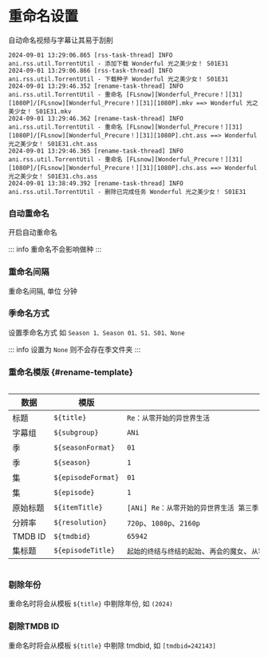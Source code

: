 # 重命名设置

自动命名视频与字幕让其易于刮削

```log:line-numbers
2024-09-01 13:29:06.865 [rss-task-thread] INFO ani.rss.util.TorrentUtil - 添加下载 Wonderful 光之美少女！ S01E31
2024-09-01 13:29:06.866 [rss-task-thread] INFO ani.rss.util.TorrentUtil - 下载种子 Wonderful 光之美少女！ S01E31
2024-09-01 13:29:46.352 [rename-task-thread] INFO ani.rss.util.TorrentUtil - 重命名 [FLsnow][Wonderful_Precure！][31][1080P]/[FLsnow][Wonderful_Precure！][31][1080P].mkv ==> Wonderful 光之美少女！ S01E31.mkv
2024-09-01 13:29:46.362 [rename-task-thread] INFO ani.rss.util.TorrentUtil - 重命名 [FLsnow][Wonderful_Precure！][31][1080P]/[FLsnow][Wonderful_Precure！][31][1080P].cht.ass ==> Wonderful 光之美少女！ S01E31.cht.ass
2024-09-01 13:29:46.365 [rename-task-thread] INFO ani.rss.util.TorrentUtil - 重命名 [FLsnow][Wonderful_Precure！][31][1080P]/[FLsnow][Wonderful_Precure！][31][1080P].chs.ass ==> Wonderful 光之美少女！ S01E31.chs.ass
2024-09-01 13:38:49.392 [rename-task-thread] INFO ani.rss.util.TorrentUtil - 删除已完成任务 Wonderful 光之美少女！ S01E31
```

### 自动重命名

开启自动重命名

::: info
重命名不会影响做种
:::

### 重命名间隔

重命名间隔, 单位 分钟

### 季命名方式

设置季命名方式 如 `Season 1、Season 01、S1、S01、None`

::: info
设置为 `None` 则不会存在季文件夹
:::

### 重命名模版 {#rename-template}

<div style="overflow-x: auto;">
<div style="width: 900px;">

| 数据      | 模版                 | 结果示例                                                                    |  
|---------|--------------------|-------------------------------------------------------------------------|
| 标题      | `${title}`         | `Re：从零开始的异世界生活`                                                         |  
| 字幕组     | `${subgroup}`      | `ANi`                                                                   |   
| 季       | `${seasonFormat}`  | `01`                                                                    |   
| 季       | `${season}`        | `1`                                                                     |  
| 集       | `${episodeFormat}` | `01`                                                                    |  
| 集       | `${episode}`       | `1`                                                                     |  
| 原始标题    | `${itemTitle}`     | `[ANi] Re：从零开始的异世界生活 第三季 - 01 [1080P][Baha][WEB-DL][AAC AVC][CHT][MP4]` |  
| 分辨率     | `${resolution}`    | `720p`、`1080p`、`2160p`                                                  |
| TMDB ID | `${tmdbid}`        | `65942`                                                                 |
| 集标题     | `${episodeTitle}`  | `起始的终结与终结的起始`、`再会的魔女`、`从零开始的异世界生活`                                      |

</div>
</div>

### 剔除年份

重命名时将会从模板 `${title}` 中剔除年份, 如 `(2024)`

### 剔除TMDB ID

重命名时将会从模板 `${title}` 中剔除 tmdbid, 如 `[tmdbid=242143]`
